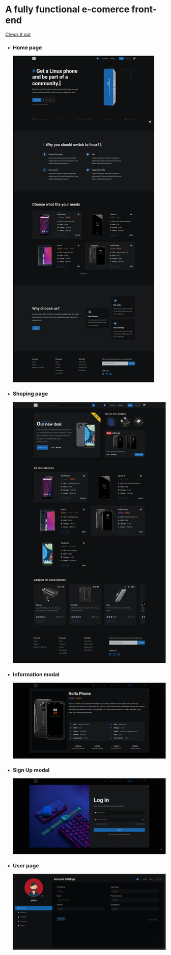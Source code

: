 # A fully functional e-comerce front-end

[Check it out](https://ghileslarbi.github.io/LINUX-MOB-front-end/)

- ### Home page
  
  ![screenshot](screenshots/screenshot1.png "screenshot 1")

- ### Shoping page
  
  ![screenshot](screenshots/screenshot2.png "screenshot 2")

- ### Information modal
  
  ![screenshot](screenshots/screenshot3.png "screenshot 3")

- ### Sign Up modal
  
  ![screenshot](screenshots/screenshot5.png "screenshot 5")

- ### User page
  
  ![screenshot](screenshots/screenshot4.png "screenshot 4")
